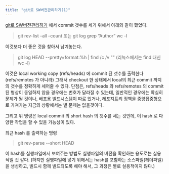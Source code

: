 ```yaml
---
title: "git로 SW버전관리하기(1)"
---
```





[git로 SW버전관리하기](https://helicity.github.io/git%EB%A1%9C_SW%EB%B2%84%EC%A0%84%EA%B4%80%EB%A6%AC%ED%95%98%EA%B8%B0/)
에서 commit 갯수를 세기 위해서 아래와 같이 했었다.
> git rev-list –all –count
또는
> git log 	grep “Author” 	wc -l


이것보다 더 좋은 것을 찾아서 남겨놓는다.
> git log HEAD --pretty=format:%h | find /c /v ""
(리눅스에서는 find 대신 wc -l)

이것은 local working copy (refs/heads) 에 commit 된 갯수를 출력한다 (refs/remotes 가 아니라)
그래서 checkout 한 상태에서 local의 최근 commit 까지의 갯수를 정확하게 세어줄 수 있다.
단점은, refs/heads 와 refs/remotes 의 commit 된 형상이 동일하지 않을 경우에는 번호가 달라질 수 있는데,
일반적인 경우에는 확실히 문제가 될 것이나, 배포용 빌드시스템이 따로 있거나,
레포지트리 정책을 중앙집중형으로 가져가는 지금의 상황에서는 별 문제는 없을것이다.

그리고 위 명령은 local commit 의 short hash 의 갯수를 세는 것인데,
이 hash 로 다양한 작업을 할 수 있을 가능성이 있다.

최근 hash 를 출력하는 명령
> git rev-parse --short HEAD

이 hash를 실행파일에서 보여주는 방법도 실행파일의 버전을 확인하는 용도로는 실용적일 것 같다.
(하지만 실행파일에 넣기 위해서는 hash를 포함하는 소스파일(헤더파일)을 생성하고, 빌드시 함께 빌드되도록 해야 해서, 그 과정은 별로 실용적이지 않다.)
